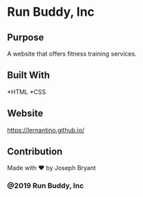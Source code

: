 # Run Buddy, Inc

## Purpose
A website that offers fitness training services.

## Built With
*HTML
*CSS


## Website
https://lernantino.github.io/

## Contribution
Made with ❤️ by Joseph Bryant

### @2019 Run Buddy, Inc
